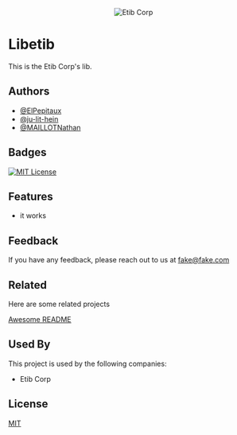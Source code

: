 <p align="center">
    <img src="https://etib.tech/assets/logo.gif" alt="Etib Corp"/>
</p>

# Libetib

This is the Etib Corp's lib.


## Authors

- [@ElPepitaux](https://github.com/ElPepitaux)
- [@ju-lit-hein](https://github.com/ju-lit-hein)
- [@MAILLOTNathan](https://github.com/MAILLOTNathan)


## Badges

[![MIT License](https://img.shields.io/badge/License-MIT-green.svg)](https://choosealicense.com/licenses/mit/)

## Features

- it works


## Feedback

If you have any feedback, please reach out to us at fake@fake.com


## Related

Here are some related projects

[Awesome README](https://github.com/matiassingers/awesome-readme)


## Used By

This project is used by the following companies:

- Etib Corp


## License

[MIT](https://choosealicense.com/licenses/mit/)
